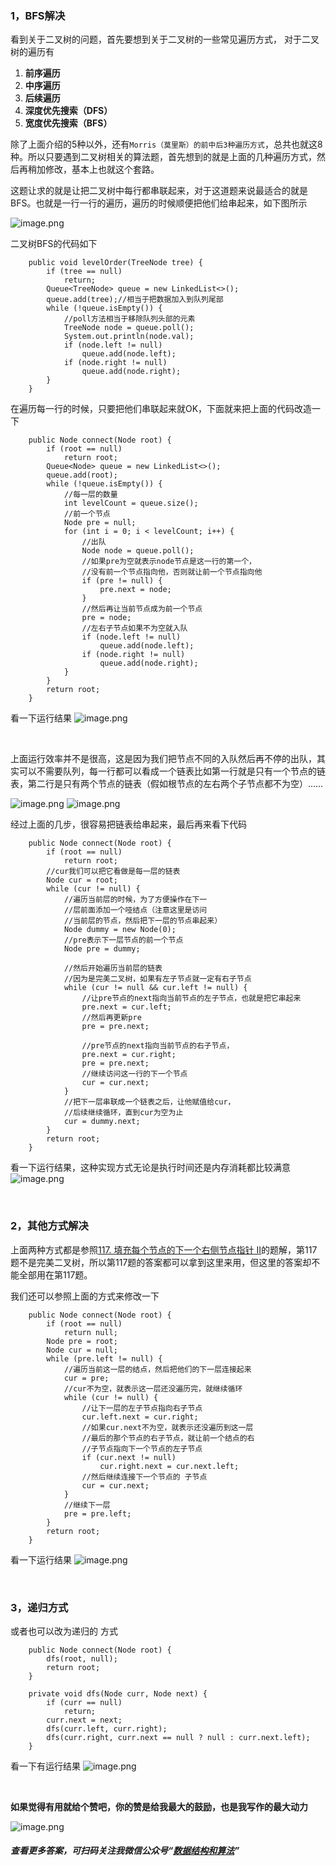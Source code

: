 ### 1，BFS解决

看到关于二叉树的问题，首先要想到关于二叉树的一些常见遍历方式，
对于二叉树的遍历有

1. **前序遍历**
2. **中序遍历**
3. **后续遍历**
4. **深度优先搜索（DFS）**
5. **宽度优先搜索（BFS）**


除了上面介绍的5种以外，还有```Morris（莫里斯）的前中后3种遍历方式```，总共也就这8种。所以只要遇到二叉树相关的算法题，首先想到的就是上面的几种遍历方式，然后再稍加修改，基本上也就这个套路。

这题让求的就是让把二叉树中每行都串联起来，对于这道题来说最适合的就是BFS。也就是一行一行的遍历，遍历的时候顺便把他们给串起来，如下图所示

![image.png](https://pic.leetcode-cn.com/1601255715-zYNzNP-image.png)


二叉树BFS的代码如下
```
    public void levelOrder(TreeNode tree) {
        if (tree == null)
            return;
        Queue<TreeNode> queue = new LinkedList<>();
        queue.add(tree);//相当于把数据加入到队列尾部
        while (!queue.isEmpty()) {
            //poll方法相当于移除队列头部的元素
            TreeNode node = queue.poll();
            System.out.println(node.val);
            if (node.left != null)
                queue.add(node.left);
            if (node.right != null)
                queue.add(node.right);
        }
    }
```

在遍历每一行的时候，只要把他们串联起来就OK，下面就来把上面的代码改造一下

```
    public Node connect(Node root) {
        if (root == null)
            return root;
        Queue<Node> queue = new LinkedList<>();
        queue.add(root);
        while (!queue.isEmpty()) {
            //每一层的数量
            int levelCount = queue.size();
            //前一个节点
            Node pre = null;
            for (int i = 0; i < levelCount; i++) {
                //出队
                Node node = queue.poll();
                //如果pre为空就表示node节点是这一行的第一个，
                //没有前一个节点指向他，否则就让前一个节点指向他
                if (pre != null) {
                    pre.next = node;
                }
                //然后再让当前节点成为前一个节点
                pre = node;
                //左右子节点如果不为空就入队
                if (node.left != null)
                    queue.add(node.left);
                if (node.right != null)
                    queue.add(node.right);
            }
        }
        return root;
    }
```
看一下运行结果
![image.png](https://pic.leetcode-cn.com/1601607348-lNfALy-image.png)


<br>

上面运行效率并不是很高，这是因为我们把节点不同的入队然后再不停的出队，其实可以不需要队列，每一行都可以看成一个链表比如第一行就是只有一个节点的链表，第二行是只有两个节点的链表（假如根节点的左右两个子节点都不为空）……

![image.png](https://pic.leetcode-cn.com/1602724262-gxSbdy-image.png)
![image.png](https://pic.leetcode-cn.com/1602724301-qvoabL-image.png)

经过上面的几步，很容易把链表给串起来，最后再来看下代码
```
    public Node connect(Node root) {
        if (root == null)
            return root;
        //cur我们可以把它看做是每一层的链表
        Node cur = root;
        while (cur != null) {
            //遍历当前层的时候，为了方便操作在下一
            //层前面添加一个哑结点（注意这里是访问
            //当前层的节点，然后把下一层的节点串起来）
            Node dummy = new Node(0);
            //pre表示下一层节点的前一个节点
            Node pre = dummy;
            
            //然后开始遍历当前层的链表
            //因为是完美二叉树，如果有左子节点就一定有右子节点
            while (cur != null && cur.left != null) {
                //让pre节点的next指向当前节点的左子节点，也就是把它串起来
                pre.next = cur.left;
                //然后再更新pre
                pre = pre.next;

                //pre节点的next指向当前节点的右子节点，
                pre.next = cur.right;
                pre = pre.next;
                //继续访问这一行的下一个节点
                cur = cur.next;
            }
            //把下一层串联成一个链表之后，让他赋值给cur，
            //后续继续循环，直到cur为空为止
            cur = dummy.next;
        }
        return root;
    }
```
看一下运行结果，这种实现方式无论是执行时间还是内存消耗都比较满意
![image.png](https://pic.leetcode-cn.com/1602723527-aqALvL-image.png)

<br>

### 2，其他方式解决
上面两种方式都是参照[117. 填充每个节点的下一个右侧节点指针 II](https://leetcode-cn.com/problems/populating-next-right-pointers-in-each-node-ii/solution/bfsjie-jue-zui-hao-de-ji-bai-liao-100de-yong-hu-by/)的题解，第117题不是完美二叉树，所以第117题的答案都可以拿到这里来用，但这里的答案却不能全部用在第117题。

我们还可以参照上面的方式来修改一下

```
    public Node connect(Node root) {
        if (root == null)
            return null;
        Node pre = root;
        Node cur = null;
        while (pre.left != null) {
            //遍历当前这一层的结点，然后把他们的下一层连接起来
            cur = pre;
            //cur不为空，就表示这一层还没遍历完，就继续循环
            while (cur != null) {
                //让下一层的左子节点指向右子节点
                cur.left.next = cur.right;
                //如果cur.next不为空，就表示还没遍历到这一层
                //最后的那个节点的右子节点，就让前一个结点的右
                //子节点指向下一个节点的左子节点
                if (cur.next != null)
                    cur.right.next = cur.next.left;
                //然后继续连接下一个节点的 子节点
                cur = cur.next;
            }
            //继续下一层
            pre = pre.left;
        }
        return root;
    }
```
看一下运行结果
![image.png](https://pic.leetcode-cn.com/1601608302-OUboev-image.png)

<br>

### 3，递归方式
或者也可以改为递归的 方式
```
    public Node connect(Node root) {
        dfs(root, null);
        return root;
    }

    private void dfs(Node curr, Node next) {
        if (curr == null)
            return;
        curr.next = next;
        dfs(curr.left, curr.right);
        dfs(curr.right, curr.next == null ? null : curr.next.left);
    }
```
看一下有运行结果
![image.png](https://pic.leetcode-cn.com/1601608701-qYDpSI-image.png)




<br>

**如果觉得有用就给个赞吧，你的赞是给我最大的鼓励，也是我写作的最大动力**

![image.png](https://pic.leetcode-cn.com/d56a80459005b444404d2ad6fbaabdabecd2b9ed3cb2cf432e570c315ae2fcf7-image.png)
##### 查看更多答案，可扫码关注我微信公众号“**[数据结构和算法](https://img-blog.csdnimg.cn/20200807155236311.png)**”
